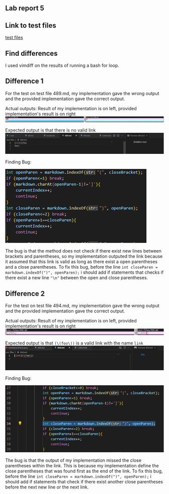 ## Lab report 5
## Link to test files
[test files](https://github.com/nidhidhamnani/markdown-parser/tree/main/test-files)

## Find differences
I used vimdiff on the results of running a bash for loop.

## Difference 1
For the test on test file 489.md, my implementation gave the wrong output and the provided implementation gave the correct output.

Actual outputs: Result of my implementation is on left, provided implementation's result is on right
![diff1result](diff1result.png)

Expected output is that there is no valid link
![diff1expected](diff1expected.png)

Finding Bug:

![diff1code](diff1code.png)

The bug is that the method does not check if there exist new lines between brackets and parentheses, so my implementation outputed the link because it assumed that this link is valid as long as there exist a open parentheses and a close parentheses.
To fix this bug, before the line ```int closeParen = markdown.indexOf(")", openParen);``` i should add if statements that checks if there exist a new line ```"\n"``` between the open and close parentheses.

## Difference 2
For the test on test file 494.md, my implementation gave the wrong output and the provided implementation gave the correct output.

Actual outputs: Result of my implementation is on left, provided implementation's result is on right
![diff2result](diff2result.png)

Expected output is that ```(\(foo\))``` is a valid link with the name ```link```
![diff2expected](diff2expected.png)

Finding Bug:

![diff2code](diff2code.png)

The bug is that the output of my implementation missed the close parentheses within the link. This is because my implementation define the close parentheses that was found first as the end of the link.
To fix this bug, before the line ```int closeParen = markdown.indexOf(")", openParen);``` i should add if statements that check if there exist another close parentheses before the next new line or the next link.
